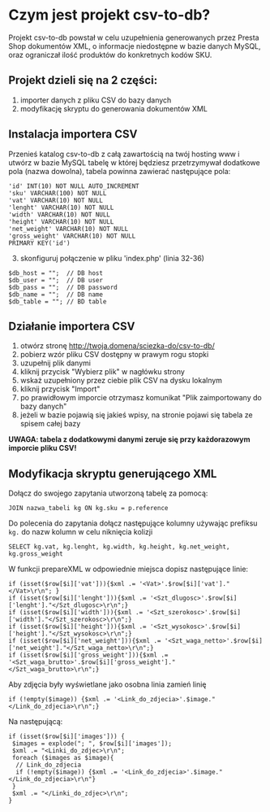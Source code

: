 # Czym jest projekt csv-to-db? 

Projekt csv-to-db powstał w celu uzupełnienia generowanych przez Presta Shop dokumentów XML, o informacje niedostępne w bazie danych MySQL, oraz ograniczał ilość produktów do konkretnych kodów SKU.

##  Projekt dzieli się na 2 części:

1. importer danych z pliku CSV do bazy danych
2. modyfikację skryptu do generowania dokumentów XML

## Instalacja importera CSV

Przenieś katalog csv-to-db z całą zawartością na twój hosting www i utwórz w bazie MySQL tabelę w której będziesz przetrzymywał dodatkowe pola (nazwa dowolna), tabela powinna zawierać następujące pola:

```
'id' INT(10) NOT NULL AUTO_INCREMENT
'sku' VARCHAR(100) NOT NULL
'vat' VARCHAR(10) NOT NULL
'lenght' VARCHAR(10) NOT NULL 
'width' VARCHAR(10) NOT NULL 
'height' VARCHAR(10) NOT NULL
'net_weight' VARCHAR(10) NOT NULL
'gross_weight' VARCHAR(10) NOT NULL
PRIMARY KEY('id')
```

3. skonfiguruj połączenie w pliku 'index.php' (linia 32-36)

```
$db_host = "";  // DB host
$db_user = "";  // DB user
$db_pass = "";  // DB password
$db_name = "";  // DB name
$db_table = ""; // BD table
```

## Działanie importera CSV
1. otwórz stronę http://twoja.domena/sciezka-do/csv-to-db/
2. pobierz wzór pliku CSV dostępny w prawym rogu stopki 
3. uzupełnij plik danymi
4. kliknij przycisk "Wybierz plik" w nagłówku strony
5. wskaż uzupełniony przez ciebie plik CSV na dysku lokalnym
6. kliknij przycisk "Import" 
7. po prawidłowym imporcie otrzymasz komunikat "Plik zaimportowany do bazy danych"
8. jeżeli w bazie pojawią się jakieś wpisy, na stronie pojawi się tabela ze spisem całej bazy

**UWAGA: tabela z dodatkowymi danymi zeruje się przy każdorazowym imporcie pliku CSV!**

## Modyfikacja skryptu generującego XML

Dołącz do swojego zapytania utworzoną tabelę za pomocą:

```
JOIN nazwa_tabeli kg ON kg.sku = p.reference
```

Do polecenia do zapytania dołącz następujące kolumny używając prefiksu `kg.` do nazw kolumn w celu niknięcia kolizji

```
SELECT kg.vat, kg.lenght, kg.width, kg.height, kg.net_weight, kg.gross_weight
``` 

W funkcji prepareXML w odpowiednie miejsca dopisz następujące linie:

```
if (isset($row[$i]['vat'])){$xml .= '<Vat>'.$row[$i]['vat']."</Vat>\r\n"; }
if (isset($row[$i]['lenght'])){$xml .= '<Szt_dlugosc>'.$row[$i]['lenght']."</Szt_dlugosc>\r\n";}
if (isset($row[$i]['width'])){$xml .= '<Szt_szerokosc>'.$row[$i]['width']."</Szt_szerokosc>\r\n";}
if (isset($row[$i]['height'])){$xml .= '<Szt_wysokosc>'.$row[$i]['height']."</Szt_wysokosc>\r\n";}
if (isset($row[$i]['net_weight'])){$xml .= '<Szt_waga_netto>'.$row[$i]['net_weight']."</Szt_waga_netto>\r\n";}
if (isset($row[$i]['gross_weight'])){$xml .= '<Szt_waga_brutto>'.$row[$i]['gross_weight']."</Szt_waga_brutto>\r\n";}
```

Aby zdjęcia były wyświetlane jako osobna linia zamień linię

```
if (!empty($image)) {$xml .= '<Link_do_zdjecia>'.$image."</Link_do_zdjecia>\r\n";}
```

Na następującą:

```
if (isset($row[$i]['images'])) {
 $images = explode("; ", $row[$i]['images']);
 $xml .= "<Linki_do_zdjec>\r\n";
 foreach ($images as $image){
  // Link_do_zdjecia
  if (!empty($image)) {$xml .= '<Link_do_zdjecia>'.$image."</Link_do_zdjecia>\r\n"}
 }
 $xml .= "</Linki_do_zdjec>\r\n";
}
```
